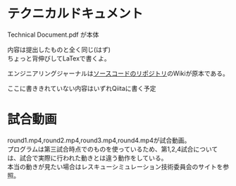 # テクニカルドキュメント

Technical Document.pdf が本体

内容は提出したものと全く同じ(はず)  
ちょっと背伸びしてLaTexで書くよ。  

エンジニアリングジャーナルは[ソースコードのリポジトリ](https://github.com/KOMBU-Batake/Kombu-Batake)のWikiが原本である。

ここに書ききれていない内容はいずれQiitaに書く予定

# 試合動画
round1.mp4,round2.mp4,round3.mp4,round4.mp4が試合動画。  
プログラムは第三試合時点でのものを使っているため、第1,2,4試合については、試合で実際に行われた動きとは違う動作をしている。  
本当の動きが見たい場合はレスキューシミュレーション技術委員会のサイトを参照。